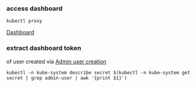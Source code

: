 ### access dashboard

```
kubectl proxy
```

[Dashboard](http://localhost:8001/api/v1/namespaces/kube-system/services/https:kubernetes-dashboard:/proxy/#!/overview?namespace=default)

### extract dashboard token

of user created via [Admin user creation](admin-user.md)

```
kubectl -n kube-system describe secret $(kubectl -n kube-system get secret | grep admin-user | awk '{print $1}')
```
